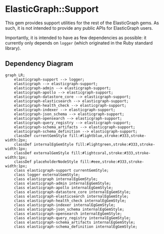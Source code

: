# ElasticGraph::Support

This gem provides support utilities for the rest of the ElasticGraph gems. As
such, it is not intended to provide any public APIs for ElasticGraph users.

Importantly, it is intended to have as few dependencies as possible: it currently
only depends on `logger` (which originated in the Ruby standard library).

## Dependency Diagram

```mermaid
graph LR;
    elasticgraph-support --> logger;
    elasticgraph --> elasticgraph-support;
    elasticgraph-admin --> elasticgraph-support;
    elasticgraph-apollo --> elasticgraph-support;
    elasticgraph-datastore_core --> elasticgraph-support;
    elasticgraph-elasticsearch --> elasticgraph-support;
    elasticgraph-health_check --> elasticgraph-support;
    elasticgraph-indexer --> elasticgraph-support;
    elasticgraph-json_schema --> elasticgraph-support;
    elasticgraph-opensearch --> elasticgraph-support;
    elasticgraph-query_registry --> elasticgraph-support;
    elasticgraph-schema_artifacts --> elasticgraph-support;
    elasticgraph-schema_definition --> elasticgraph-support;
    classDef currentGemStyle fill:#lightblue,stroke:#333,stroke-width:2px;
    classDef internalEgGemStyle fill:#lightgreen,stroke:#333,stroke-width:1px;
    classDef externalGemStyle fill:#lightcoral,stroke:#333,stroke-width:1px;
    classDef placeholderNodeStyle fill:#eee,stroke:#333,stroke-width:1px;
    class elasticgraph-support currentGemStyle;
    class logger externalGemStyle;
    class elasticgraph internalEgGemStyle;
    class elasticgraph-admin internalEgGemStyle;
    class elasticgraph-apollo internalEgGemStyle;
    class elasticgraph-datastore_core internalEgGemStyle;
    class elasticgraph-elasticsearch internalEgGemStyle;
    class elasticgraph-health_check internalEgGemStyle;
    class elasticgraph-indexer internalEgGemStyle;
    class elasticgraph-json_schema internalEgGemStyle;
    class elasticgraph-opensearch internalEgGemStyle;
    class elasticgraph-query_registry internalEgGemStyle;
    class elasticgraph-schema_artifacts internalEgGemStyle;
    class elasticgraph-schema_definition internalEgGemStyle;
```
